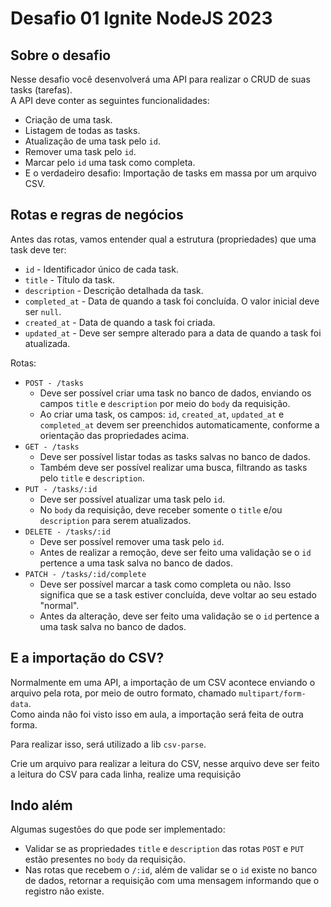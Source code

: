 # Desafio 01 Ignite NodeJS 2023

## Sobre o desafio

Nesse desafio você desenvolverá uma API para realizar o CRUD de suas tasks (tarefas). <br/>
A API deve conter as seguintes funcionalidades:
* Criação de uma task.
* Listagem de todas as tasks.
* Atualização de uma task pelo `id`.
* Remover uma task pelo `id`.
* Marcar pelo `id` uma task como completa.
* E o verdadeiro desafio: Importação de tasks em massa por um arquivo CSV.

## Rotas e regras de negócios

Antes das rotas, vamos entender qual a estrutura (propriedades) que uma task deve ter:
* `id` - Identificador único de cada task.
* `title` - Título da task.
* `description` - Descrição detalhada da task.
* `completed_at` - Data de quando a task foi concluída. O valor inicial deve ser `null`.
* `created_at` - Data de quando a task foi criada.
* `updated_at` - Deve ser sempre alterado para a data de quando a task foi atualizada.

Rotas:
* `POST - /tasks`
    * Deve ser possível criar uma task no banco de dados, enviando os campos `title` e `description` por meio do `body` da requisição.
    * Ao criar uma task, os campos: `id`, `created_at`, `updated_at` e `completed_at` devem ser preenchidos automaticamente, conforme a orientação das propriedades acima.
* `GET - /tasks`
    * Deve ser possível listar todas as tasks salvas no banco de dados.
    * Também deve ser possível realizar uma busca, filtrando as tasks pelo `title` e `description`.
* `PUT - /tasks/:id`
    * Deve ser possível atualizar uma task pelo `id`.
    * No `body` da requisição, deve receber somente o `title` e/ou `description` para serem atualizados.
* `DELETE - /tasks/:id`
    * Deve ser possível remover uma task pelo `id`.
    * Antes de realizar a remoção, deve ser feito uma validação se o `id` pertence a uma task salva no banco de dados.
* `PATCH - /tasks/:id/complete`
    * Deve ser possível marcar a task como completa ou não. Isso significa que se a task estiver concluída, deve voltar ao seu estado "normal".
    * Antes da alteração, deve ser feito uma validação se o `id` pertence a uma task salva no banco de dados.

## E a importação do CSV?

Normalmente em uma API, a importação de um CSV acontece enviando o arquivo pela rota, por meio de outro formato, chamado `multipart/form-data`. <br/>
Como ainda não foi visto isso em aula, a importação será feita de outra forma.

Para realizar isso, será utilizado a lib `csv-parse`.

Crie um arquivo para realizar a leitura do CSV, nesse arquivo deve ser feito a leitura do CSV para cada linha, realize uma requisição 

## Indo além

Algumas sugestões do que pode ser implementado:
* Validar se as propriedades `title` e `description` das rotas `POST` e `PUT` estão presentes no `body` da requisição.
* Nas rotas que recebem o `/:id`, além de validar se o `id` existe no banco de dados, retornar a requisição com uma mensagem informando que o registro não existe.